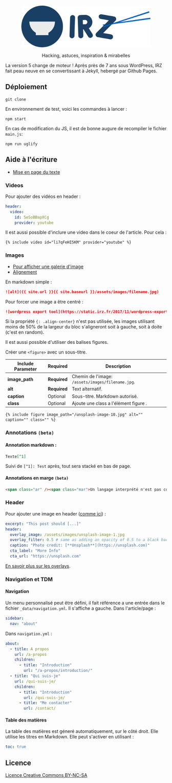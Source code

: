 <p align="center">
  <img src="assets/img/logo.svg" height="130">
  <p align="center">Hacking, astuces, inspiration & mirabelles<p>
</p>

La version 5 change de moteur ! Après près de 7 ans sous WordPress, IRZ fait peau neuve en se convertissant à Jekyll, hebergé par Github Pages.

## Déploiement

```
git clone
```
En environnement de test, voici les commandes à lancer :

```shell
npm start
```

En cas de modification du JS, il est de bonne augure de recompiler le fichier `main.js`:

```shell
npm run uglify
```

## Aide à l'écriture

- [Mise en page du texte](https://mmistakes.github.io/minimal-mistakes/markup/markup-html-tags-and-formatting/)

### Videos

Pour ajouter des vidéos en header :

```yaml
header:
  video:
    id: 5eSoBBapXCg
    provider: youtube
```

Il est aussi possible d'inclure une video dans le coeur de l'article. Pour cela :

```liquid
{% include video id="li7qFeHI5KM" provider="youtube" %}
```

### Images

- [Pour afficher une galerie d'image](https://mmistakes.github.io/minimal-mistakes/markup-more-images/)
- [Alignement](https://mmistakes.github.io/minimal-mistakes/markup/markup-image-alignment/)

En markdown simple :

```md
![alt]({{ site.url }}{{ site.baseurl }}/assets/images/filename.jpg)
```

Pour forcer une image a être centré :

```md
![wordpress export tool](https://static.irz.fr/2017/11/wordpress-export-tool.gif){: .align-center}
```

Si la propriété `{: .align-center}` n'est pas utilisée, les images utilisant moins de 50% de la largeur du bloc s'aligneront soit à gauche, soit à doite (c'est en random).

Il est aussi possible d'utiliser des balises figures.


Créer une `<figure>` avec un sous-titre.

| Include Parameter | Required     | Description |
| ----              | --------     | ----------- |
| **image_path**    | **Required** | Chemin de l'image:  `/assets/images/filename.jpg`.|
| **alt**           | **Required** | Text alternatif. |
| **caption**       | Optional     | Sous-titre. Markdown autorisé. |
| **class**       | Optional     | Ajoute une class a l'élément  figure . |

```liquid
{% include figure image_path="/unsplash-image-10.jpg" alt="" caption="" class="" %}
```

### Annotations `(beta)`

#### Annotation markdown :

```md
Texte[^1]
```

Suivi de `[^1]: Test` après, tout sera stacké en bas de page.

#### Annotations en marge `(beta)`

```html
<span class="ar" /><span class="mar">Un langage interprété n'est pas compilé avant d'être executé</span>
```

### Header

Pour ajouter une image en header ([comme ici]) :

```yaml
excerpt: "This post should [...]"
header:
  overlay_image: /assets/images/unsplash-image-1.jpg
  overlay_filter: 0.5 # same as adding an opacity of 0.5 to a black background
  caption: "Photo credit: [**Unsplash**](https://unsplash.com)"
  cta_label: "More Info"
  cta_url: "https://unsplash.com"
```

[En savoir plus sur les overlays](https://mmistakes.github.io/minimal-mistakes/layout/uncategorized/layout-header-overlay-image/).

### Navigation et TDM

#### Navigation

Un menu personnalisé peut être défini, il fait référence a une entrée dans le
fichier `_data/navigation.yml`. Il s'affiche a gauche. Dans l'article/page :

```yaml
sidebar:
  nav: "about"
```

Dans  `navigation.yml` :

```yaml
about:
  - title: A propos
    url: /a-propos
    children:
      - title: "Introduction"
        url: "/a-propos/introduction/"
  - title: "Qui suis-je"
    url: /qui-suis-je/
    children:
      - title: "Introduction"
        url: /qui-suis-je/
      - title: "Me contacter"
        url: /contact/

```

#### Table des matières

La table des matières est géneré automatiquement, sur le côté droit. Elle utilise les titres
en Markdown. Elle peut s'activer en utilisant :

```yaml
toc: true
```

## Licence

[Licence Creative
Commons BY-NC-SA](https://irz.fr/a-propos)

[comme ici]: https://mmistakes.github.io/minimal-mistakes/layout/uncategorized/layout-header-overlay-image/
